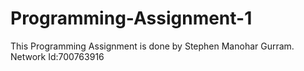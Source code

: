# Programming-Assignment-1
This Programming Assignment is done by Stephen Manohar Gurram. Network Id:700763916
